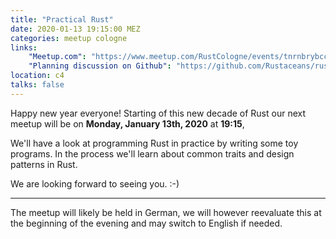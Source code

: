 ```yaml
---
title: "Practical Rust"
date: 2020-01-13 19:15:00 MEZ
categories: meetup cologne
links:
    "Meetup.com": "https://www.meetup.com/RustCologne/events/tnrnbrybccbcb/"
    "Planning discussion on Github": "https://github.com/Rustaceans/rust-cologne/issues/89"
location: c4
talks: false
---
```

Happy new year everyone!
Starting of this new decade of Rust our next meetup will be on
**Monday, January 13th, 2020** at **19:15**,

We'll have a look at programming Rust in practice by writing some toy programs.
In the process we'll learn about common traits and design patterns in Rust.

We are looking forward to seeing you. :-)

- - -

The meetup will likely be held in German, we will however reevaluate this at the beginning of the evening and may switch to English if needed.

